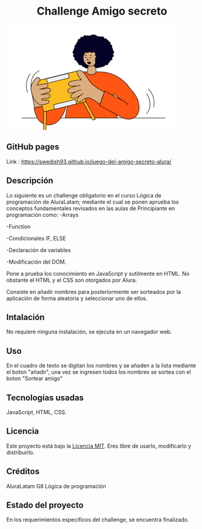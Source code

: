 <h1 align="center"> Challenge Amigo secreto </h1>

![Imagen principal](https://github.com/swedish93/juego-del-amigo-secreto-alura/blob/main/assets/amigo-secreto.png)

<h2>GitHub pages</h2>

Link : https://swedish93.github.io/juego-del-amigo-secreto-alura/

<h2>Descripción</h2>

Lo siguiente es un challenge obligatorio en el curso Lógica de programación de AluraLatam; 
mediante el cual se ponen aprueba los conceptos fundamentales revisados en las aulas de Principiante en programación
como: 
  -Arrays
  
  -Function
  
  -Condicionales IF, ELSE
  
  -Declaración de variables
  
  -Modificación del DOM.
  
Pone a prueba los conocimiento en JavaScript y sutilmente en HTML. No obstante el HTML y el CSS son otorgados por Alura.

Consiste en añadir nombres para posteriormente ser sorteados por la aplicación de forma aleatoria y seleccionar uno de ellos.


<h2>Intalación</h2>

No requiere ninguna instalación, se ejecuta en un navegador web.


<h2>Uso</h2>

En el cuadro de texto se digitan los nombres y se añaden a la lista mediante el boton "añadir", una vez se ingresen todos los nombres
se sortea con el boton "Sortear amigo"


<h2>Tecnologías usadas</h2>  

JavaScript, HTML, CSS.

<h2>Licencia</h2>

Este proyecto está bajo la [Licencia MIT](LICENSE). Eres libre de usarlo, modificarlo y distribuirlo.

<h2>Créditos</h2>

AluraLatam G8 Lógica de programación

<h2>Estado del proyecto</h2>

En los requerimientos específicos del challenge, se encuentra finalizado.






